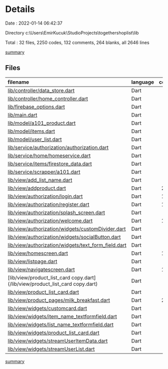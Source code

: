 # Details

Date : 2022-01-14 06:42:37

Directory c:\Users\EmirKucuk\StudioProjects\togethershoplist\lib

Total : 32 files,  2250 codes, 132 comments, 264 blanks, all 2646 lines

[summary](results.md)

## Files
| filename | language | code | comment | blank | total |
| :--- | :--- | ---: | ---: | ---: | ---: |
| [lib/controller/data_store.dart](/lib/controller/data_store.dart) | Dart | 18 | 0 | 8 | 26 |
| [lib/controller/home_controller.dart](/lib/controller/home_controller.dart) | Dart | 7 | 0 | 3 | 10 |
| [lib/firebase_options.dart](/lib/firebase_options.dart) | Dart | 50 | 13 | 6 | 69 |
| [lib/main.dart](/lib/main.dart) | Dart | 50 | 1 | 8 | 59 |
| [lib/model/a101_product.dart](/lib/model/a101_product.dart) | Dart | 10 | 0 | 2 | 12 |
| [lib/model/items.dart](/lib/model/items.dart) | Dart | 47 | 3 | 16 | 66 |
| [lib/model/user_list.dart](/lib/model/user_list.dart) | Dart | 56 | 3 | 12 | 71 |
| [lib/service/authorization/authorization.dart](/lib/service/authorization/authorization.dart) | Dart | 63 | 12 | 13 | 88 |
| [lib/service/home/homeservice.dart](/lib/service/home/homeservice.dart) | Dart | 16 | 0 | 9 | 25 |
| [lib/service/items/firestore_data.dart](/lib/service/items/firestore_data.dart) | Dart | 53 | 7 | 12 | 72 |
| [lib/service/scrapper/a101.dart](/lib/service/scrapper/a101.dart) | Dart | 30 | 0 | 7 | 37 |
| [lib/view/add_list_name.dart](/lib/view/add_list_name.dart) | Dart | 0 | 0 | 2 | 2 |
| [lib/view/addproduct.dart](/lib/view/addproduct.dart) | Dart | 245 | 0 | 16 | 261 |
| [lib/view/authorization/login.dart](/lib/view/authorization/login.dart) | Dart | 189 | 26 | 15 | 230 |
| [lib/view/authorization/register.dart](/lib/view/authorization/register.dart) | Dart | 185 | 36 | 12 | 233 |
| [lib/view/authorization/splash_screen.dart](/lib/view/authorization/splash_screen.dart) | Dart | 27 | 0 | 7 | 34 |
| [lib/view/authorization/welcome.dart](/lib/view/authorization/welcome.dart) | Dart | 140 | 0 | 11 | 151 |
| [lib/view/authorization/widgets/customDivider.dart](/lib/view/authorization/widgets/customDivider.dart) | Dart | 15 | 1 | 4 | 20 |
| [lib/view/authorization/widgets/socialButton.dart](/lib/view/authorization/widgets/socialButton.dart) | Dart | 17 | 1 | 3 | 21 |
| [lib/view/authorization/widgets/text_form_field.dart](/lib/view/authorization/widgets/text_form_field.dart) | Dart | 56 | 0 | 6 | 62 |
| [lib/view/homescreen.dart](/lib/view/homescreen.dart) | Dart | 165 | 19 | 21 | 205 |
| [lib/view/listpage.dart](/lib/view/listpage.dart) | Dart | 59 | 0 | 4 | 63 |
| [lib/view/navigatescreen.dart](/lib/view/navigatescreen.dart) | Dart | 169 | 2 | 22 | 193 |
| [lib/view/product_list_card copy.dart](/lib/view/product_list_card copy.dart) | Dart | 36 | 3 | 4 | 43 |
| [lib/view/product_list_card.dart](/lib/view/product_list_card.dart) | Dart | 36 | 1 | 3 | 40 |
| [lib/view/product_pages/milk_breakfast.dart](/lib/view/product_pages/milk_breakfast.dart) | Dart | 216 | 3 | 11 | 230 |
| [lib/view/widgets/customcard.dart](/lib/view/widgets/customcard.dart) | Dart | 98 | 0 | 3 | 101 |
| [lib/view/widgets/item_name_textformfield.dart](/lib/view/widgets/item_name_textformfield.dart) | Dart | 55 | 0 | 3 | 58 |
| [lib/view/widgets/list_name_textformfield.dart](/lib/view/widgets/list_name_textformfield.dart) | Dart | 34 | 0 | 3 | 37 |
| [lib/view/widgets/product_list_card.dart](/lib/view/widgets/product_list_card.dart) | Dart | 36 | 1 | 3 | 40 |
| [lib/view/widgets/streamUserItemData.dart](/lib/view/widgets/streamUserItemData.dart) | Dart | 29 | 0 | 7 | 36 |
| [lib/view/widgets/streamUserList.dart](/lib/view/widgets/streamUserList.dart) | Dart | 43 | 0 | 8 | 51 |

[summary](results.md)